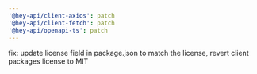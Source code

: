 ```yaml
---
'@hey-api/client-axios': patch
'@hey-api/client-fetch': patch
'@hey-api/openapi-ts': patch
---
```


fix: update license field in package.json to match the license, revert client packages license to MIT
